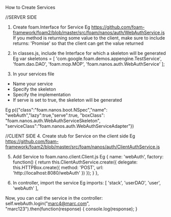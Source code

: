 How to Create Services

//SERVER SIDE
1. Create foam.Interface for Service
Eg https://github.com/foam-framework/foam2/blob/master/src/foam/nanos/auth/WebAuthService.js
If you method is returning some value to the client, make sure to include
returns: 'Promise' so that the client can get the value returned

2. In classes.js, include the Interface for which a skeleton will be generated
Eg
var skeletons = [
  'com.google.foam.demos.appengine.TestService',
  'foam.dao.DAO',
  'foam.mop.MOP',
  'foam.nanos.auth.WebAuthService'
];

3. In your services file
  - Name your service
  - Specify the skeleton
  - Specify the implementation
  - If serve is set to true, the skeleton will be generated

 Eg
 p({"class":"foam.nanos.boot.NSpec","name": "webAuth","lazy":true,"serve":true, "boxClass": "foam.nanos.auth.WebAuthServiceSkeleton", "serviceClass":"foam.nanos.auth.WebAuthServiceAdapter"})

//CLIENT SIDE
4. Create stub for Service on the client side
Eg https://github.com/foam-framework/foam2/blob/master/src/foam/nanos/auth/ClientAuthService.js

5. Add Service to foam.nano.client.Client.js
Eg
{
	name: 'webAuth',
	factory: function() {
		return this.ClientAuthService.create({
			delegate: this.HTTPBox.create({
            method: 'POST',
            url: 'http://localhost:8080/webAuth'
          })
        });
      }
	},

6. In controller, import the service
Eg
imports: [
    'stack', 'userDAO', 'user', 'webAuth'
],

Now, you can call the service in the controller:
self.webAuth.login("marc4@marc.com", "marc123").then(function(response) {
	console.log(response);
}
